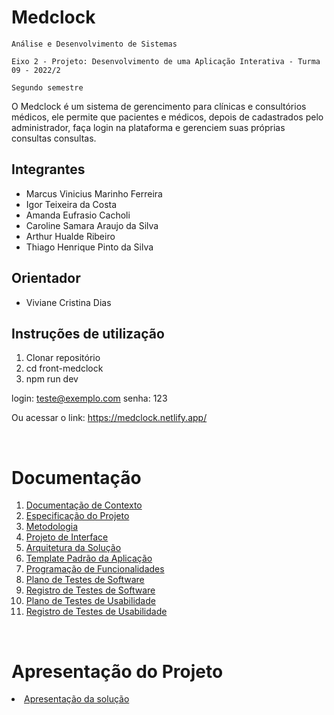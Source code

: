 # Medclock

`Análise e Desenvolvimento de Sistemas`

`Eixo 2 - Projeto: Desenvolvimento de uma Aplicação Interativa - Turma 09 - 2022/2`

`Segundo semestre`

O Medclock é um sistema de gerencimento para clínicas e consultórios médicos, ele permite que pacientes e médicos, depois de cadastrados pelo administrador, faça login na plataforma e gerenciem suas próprias consultas consultas.

## Integrantes

- Marcus Vinicius Marinho Ferreira
- Igor Teixeira da Costa
- Amanda Eufrasio Cacholi
- Caroline Samara Araujo da Silva
- Arthur Hualde Ribeiro
- Thiago Henrique Pinto da Silva

## Orientador

- Viviane Cristina Dias

## Instruções de utilização

1. Clonar repositório
2. cd front-medclock
3. npm run dev

login: teste@exemplo.com
senha: 123

Ou acessar o link: https://medclock.netlify.app/

<br>

# Documentação

<ol>
<li><a href="docs/01-Documentação de Contexto.md"> Documentação de Contexto</a></li>
<li><a href="docs/02-Especificação do Projeto.md"> Especificação do Projeto</a></li>
<li><a href="docs/03-Metodologia.md"> Metodologia</a></li>
<li><a href="docs/04-Projeto de Interface.md"> Projeto de Interface</a></li>
<li><a href="docs/05-Arquitetura da Solução.md"> Arquitetura da Solução</a></li>
<li><a href="docs/06-Template Padrão da Aplicação.md"> Template Padrão da Aplicação</a></li>
<li><a href="docs/07-Programação de Funcionalidades.md"> Programação de Funcionalidades</a></li>
<li><a href="docs/08-Plano de Testes de Software.md"> Plano de Testes de Software</a></li>
<li><a href="docs/09-Registro de Testes de Software.md"> Registro de Testes de Software</a></li>
<li><a href="docs/10-Plano de Testes de Usabilidade.md"> Plano de Testes de Usabilidade</a></li>
<li><a href="docs/11-Registro de Testes de Usabilidade.md"> Registro de Testes de Usabilidade</a></li>
</ol>

<br>

# Apresentação do Projeto

<li><a href="presentation/README.md"> Apresentação da solução</a></li>
